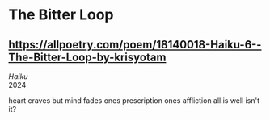 # The Bitter Loop
## https://allpoetry.com/poem/18140018-Haiku-6--The-Bitter-Loop-by-krisyotam
_Haiku_  
2024

heart craves but mind fades
ones prescription ones affliction
all is well isn't it?
